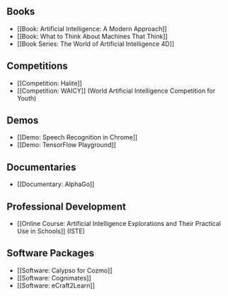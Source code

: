 ## Books
* [[Book: Artificial Intelligence: A Modern Approach]]
* [[Book: What to Think About Machines That Think]]
* [[Book Series: The World of Artificial Intelligence 4D]]

## Competitions
* [[Competition: Halite]]
* [[Competition: WAICY]] (World Artificial Intelligence Competition for Youth)

## Demos
* [[Demo: Speech Recognition in Chrome]]
* [[Demo: TensorFlow Playground]]

## Documentaries
* [[Documentary: AlphaGo]]

## Professional Development
* [[Online Course: Artificial Intelligence Explorations and Their Practical Use in Schools]] (ISTE)

## Software Packages
* [[Software: Calypso for Cozmo]]
* [[Software: Cognimates]]
* [[Software: eCraft2Learn]]
